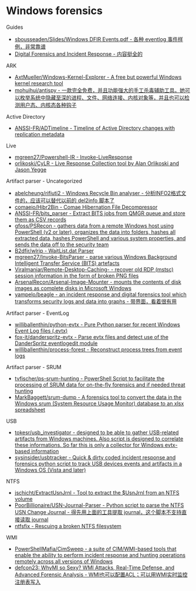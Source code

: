 # Windows forensics

Guides

* [sbousseaden/Slides/Windows DFIR Events.pdf - 各种 eventlog 事件样例，非常靠谱](https://github.com/sbousseaden/Slides/blob/master/Windows%20DFIR%20Events.pdf)
* [Digital Forensics and Incident Response - 内容挺全的](https://www.jaiminton.com/cheatsheet/DFIR/)

ARK

* [AxtMueller/Windows-Kernel-Explorer - A free but powerful Windows kernel research tool](https://github.com/AxtMueller/Windows-Kernel-Explorer)
* [mohuihui/antispy - 一款完全免费，并且功能强大的手工杀毒辅助工具。她可以枚举系统中隐藏至深的进程、文件、网络连接、内核对象等，并且也可以检测用户态、内核态各种钩子](https://github.com/mohuihui/antispy)

Active Directory

* [ANSSI-FR/ADTimeline - Timeline of Active Directory changes with replication metadata](https://github.com/ANSSI-FR/ADTimeline)

Live

* [mgreen27/Powershell-IR - Invoke-LiveResponse](https://github.com/mgreen27/Powershell-IR)
* [orlikoski/CyLR - Live Response Collection tool by Alan Orlikoski and Jason Yegge](https://github.com/orlikoski/CyLR)

Artifact parser - Uncategorized

* [abelcheung/rifiuti2 - Windows Recycle Bin analyser - 分析INFO2格式文件的，应该可以替代以前的 del2info 脚本了](https://github.com/abelcheung/rifiuti2)
* [comaeio/Hibr2Bin - Comae Hibernation File Decompressor](https://github.com/comaeio/Hibr2Bin)
* [ANSSI-FR/bits_parser - Extract BITS jobs from QMGR queue and store them as CSV records](https://github.com/ANSSI-FR/bits_parser)
* [gfoss/PSRecon - gathers data from a remote Windows host using PowerShell (v2 or later), organizes the data into folders, hashes all extracted data, hashes PowerShell and various system properties, and sends the data off to the security team](https://github.com/gfoss/PSRecon)
* [B2dfir/wlrip - WaitList.dat Parser](https://github.com/B2dfir/wlrip)
* [mgreen27/Invoke-BitsParser - parse various Windows Background Intelligent Transfer Service (BITS) artefacts](https://github.com/mgreen27/Invoke-BitsParser)
* [Viralmaniar/Remote-Desktop-Caching- - recover old RDP (mstsc) session information in the form of broken PNG files](https://github.com/Viralmaniar/Remote-Desktop-Caching-)
* [ArsenalRecon/Arsenal-Image-Mounter - mounts the contents of disk images as complete disks in Microsoft Windows](https://github.com/ArsenalRecon/Arsenal-Image-Mounter)
* [yampelo/beagle - an incident response and digital forensics tool which transforms security logs and data into graphs - 带界面，看着很有用](https://github.com/yampelo/beagle)

Artifact parser - EventLog

* [williballenthin/python-evtx - Pure Python parser for recent Windows Event Log files (.evtx)](https://github.com/williballenthin/python-evtx/blob/master/scripts/evtx_dump.py)
* [fox-it/danderspritz-evtx - Parse evtx files and detect use of the DanderSpritz eventlogedit module](https://github.com/fox-it/danderspritz-evtx)
* [williballenthin/process-forest - Reconstruct process trees from event logs](https://github.com/williballenthin/process-forest)

Artifact parser - SRUM

* [tvfischer/ps-srum-hunting - PowerShell Script to facilitate the processing of SRUM data for on-the-fly forensics and if needed threat hunting](https://github.com/tvfischer/ps-srum-hunting)
* [MarkBaggett/srum-dump - A forensics tool to convert the data in the Windows srum (System Resource Usage Monitor) database to an xlsx spreadsheet](https://github.com/MarkBaggett/srum-dump)

USB

* [tokesr/usb_investigator - designed to be able to gather USB-related artifacts from Windows machines. Also script is designed to correlate these informations. So far this is only a collector for Windows evtx-based information](https://github.com/tokesr/usb_investigator)
* [sysinsider/usbtracker - Quick & dirty coded incident response and forensics python script to track USB devices events and artifacts in a Windows OS (Vista and later)](https://github.com/sysinsider/usbtracker)

NTFS

* [jschicht/ExtractUsnJrnl - Tool to extract the $UsnJrnl from an NTFS volume](https://github.com/jschicht/ExtractUsnJrnl)
* [PoorBillionaire/USN-Journal-Parser - Python script to parse the NTFS USN Change Journal - 得先用上面的工具提取 journal，这个脚本不支持直接读取 journal](https://github.com/PoorBillionaire/USN-Journal-Parser)
* [ntfsfix - Rescuing a broken NTFS filesystem](https://marcan.st/2015/10/rescuing-a-broken-ntfs-filesystem/)

WMI

* [PowerShellMafia/CimSweep - a suite of CIM/WMI-based tools that enable the ability to perform incident response and hunting operations remotely across all versions of Windows](https://github.com/PowerShellMafia/CimSweep)
* [defcon23: WhyMI so Sexy? WMI Attacks, Real-Time Defense, and Advanced Forensic Analysis - WMI也可以配置ACL；可以用WMI实时监控注册表写入](https://repo.zenk-security.com/Forensic/DEFCON-23-WMI-Attacks-Defense-Forensics.pdf)

